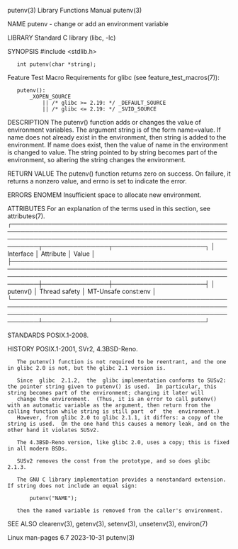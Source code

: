 putenv(3)                                                                                 Library Functions Manual                                                                                putenv(3)

NAME
       putenv - change or add an environment variable

LIBRARY
       Standard C library (libc, -lc)

SYNOPSIS
       #include <stdlib.h>

       int putenv(char *string);

   Feature Test Macro Requirements for glibc (see feature_test_macros(7)):

       putenv():
           _XOPEN_SOURCE
               || /* glibc >= 2.19: */ _DEFAULT_SOURCE
               || /* glibc <= 2.19: */ _SVID_SOURCE

DESCRIPTION
       The  putenv()  function adds or changes the value of environment variables.  The argument string is of the form name=value.  If name does not already exist in the environment, then string is added
       to the environment.  If name does exist, then the value of name in the environment is changed to value.  The string pointed to by string becomes part of the environment,  so  altering  the  string
       changes the environment.

RETURN VALUE
       The putenv() function returns zero on success.  On failure, it returns a nonzero value, and errno is set to indicate the error.

ERRORS
       ENOMEM Insufficient space to allocate new environment.

ATTRIBUTES
       For an explanation of the terms used in this section, see attributes(7).
       ┌────────────────────────────────────────────────────────────────────────────────────────────────────────────────────────────────────────────────────────────┬───────────────┬─────────────────────┐
       │ Interface                                                                                                                                                  │ Attribute     │ Value               │
       ├────────────────────────────────────────────────────────────────────────────────────────────────────────────────────────────────────────────────────────────┼───────────────┼─────────────────────┤
       │ putenv()                                                                                                                                                   │ Thread safety │ MT-Unsafe const:env │
       └────────────────────────────────────────────────────────────────────────────────────────────────────────────────────────────────────────────────────────────┴───────────────┴─────────────────────┘

STANDARDS
       POSIX.1-2008.

HISTORY
       POSIX.1-2001, SVr2, 4.3BSD-Reno.

       The putenv() function is not required to be reentrant, and the one in glibc 2.0 is not, but the glibc 2.1 version is.

       Since  glibc  2.1.2,  the  glibc implementation conforms to SUSv2: the pointer string given to putenv() is used.  In particular, this string becomes part of the environment; changing it later will
       change the environment.  (Thus, it is an error to call putenv() with an automatic variable as the argument, then return from the calling function while string is still part  of  the  environment.)
       However, from glibc 2.0 to glibc 2.1.1, it differs: a copy of the string is used.  On the one hand this causes a memory leak, and on the other hand it violates SUSv2.

       The 4.3BSD-Reno version, like glibc 2.0, uses a copy; this is fixed in all modern BSDs.

       SUSv2 removes the const from the prototype, and so does glibc 2.1.3.

       The GNU C library implementation provides a nonstandard extension.  If string does not include an equal sign:

           putenv("NAME");

       then the named variable is removed from the caller's environment.

SEE ALSO
       clearenv(3), getenv(3), setenv(3), unsetenv(3), environ(7)

Linux man-pages 6.7                                                                              2023-10-31                                                                                       putenv(3)
